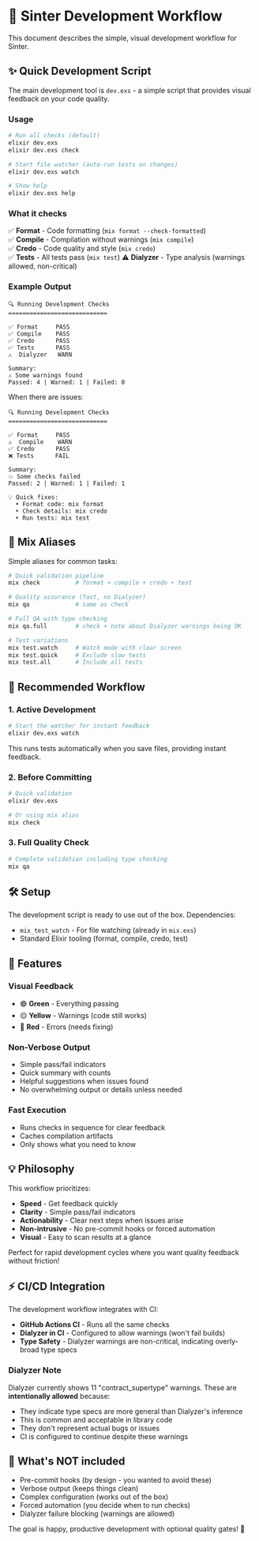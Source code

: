 # 🚀 Sinter Development Workflow

This document describes the simple, visual development workflow for Sinter.

## ✨ Quick Development Script

The main development tool is `dev.exs` - a simple script that provides visual feedback on your code quality.

### Usage

```bash
# Run all checks (default)
elixir dev.exs
elixir dev.exs check

# Start file watcher (auto-run tests on changes)  
elixir dev.exs watch

# Show help
elixir dev.exs help
```

### What it checks

✅ **Format** - Code formatting (`mix format --check-formatted`)  
✅ **Compile** - Compilation without warnings (`mix compile`)  
✅ **Credo** - Code quality and style (`mix credo`)  
✅ **Tests** - All tests pass (`mix test`)
⚠️  **Dialyzer** - Type analysis (warnings allowed, non-critical)

### Example Output

```
🔍 Running Development Checks
============================

✅ Format     PASS
✅ Compile    PASS  
✅ Credo      PASS
✅ Tests      PASS
⚠️  Dialyzer   WARN

Summary:
⚠️ Some warnings found
Passed: 4 | Warned: 1 | Failed: 0
```

When there are issues:

```
🔍 Running Development Checks
============================

✅ Format     PASS
⚠️  Compile    WARN
✅ Credo      PASS
❌ Tests      FAIL

Summary:
💥 Some checks failed
Passed: 2 | Warned: 1 | Failed: 1

💡 Quick fixes:
  • Format code: mix format
  • Check details: mix credo
  • Run tests: mix test
```

## 🎯 Mix Aliases

Simple aliases for common tasks:

```bash
# Quick validation pipeline
mix check          # format + compile + credo + test

# Quality assurance (fast, no Dialyzer)
mix qa             # same as check

# Full QA with type checking
mix qa.full        # check + note about Dialyzer warnings being OK

# Test variations  
mix test.watch     # Watch mode with clear screen
mix test.quick     # Exclude slow tests
mix test.all       # Include all tests
```

## 🔄 Recommended Workflow

### 1. **Active Development**
```bash
# Start the watcher for instant feedback
elixir dev.exs watch
```

This runs tests automatically when you save files, providing instant feedback.

### 2. **Before Committing**
```bash
# Quick validation
elixir dev.exs

# Or using mix alias
mix check
```

### 3. **Full Quality Check**
```bash
# Complete validation including type checking
mix qa
```

## 🛠 Setup

The development script is ready to use out of the box. Dependencies:

- `mix_test_watch` - For file watching (already in `mix.exs`)
- Standard Elixir tooling (format, compile, credo, test)

## 🎨 Features

### Visual Feedback
- 🟢 **Green** - Everything passing
- 🟡 **Yellow** - Warnings (code still works)
- 🔴 **Red** - Errors (needs fixing)

### Non-Verbose Output
- Simple pass/fail indicators
- Quick summary with counts
- Helpful suggestions when issues found
- No overwhelming output or details unless needed

### Fast Execution
- Runs checks in sequence for clear feedback
- Caches compilation artifacts
- Only shows what you need to know

## 💡 Philosophy

This workflow prioritizes:

- **Speed** - Get feedback quickly
- **Clarity** - Simple pass/fail indicators  
- **Actionability** - Clear next steps when issues arise
- **Non-intrusive** - No pre-commit hooks or forced automation
- **Visual** - Easy to scan results at a glance

Perfect for rapid development cycles where you want quality feedback without friction!

## ⚡ CI/CD Integration

The development workflow integrates with CI:

- **GitHub Actions CI** - Runs all the same checks
- **Dialyzer in CI** - Configured to allow warnings (won't fail builds)
- **Type Safety** - Dialyzer warnings are non-critical, indicating overly-broad type specs

### Dialyzer Note
Dialyzer currently shows 11 "contract_supertype" warnings. These are **intentionally allowed** because:
- They indicate type specs are more general than Dialyzer's inference
- This is common and acceptable in library code  
- They don't represent actual bugs or issues
- CI is configured to continue despite these warnings

## 🚫 What's NOT included

- Pre-commit hooks (by design - you wanted to avoid these)
- Verbose output (keeps things clean)
- Complex configuration (works out of the box)
- Forced automation (you decide when to run checks)
- Dialyzer failure blocking (warnings are allowed)

The goal is happy, productive development with optional quality gates! 🎉 
